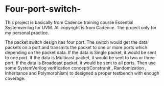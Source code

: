 # Four-port-switch-
This project is basically from Cadence training course Essential Systemverilog for UVM. All copyright is from Cadence. The project only for my personal practice. 

The packet switch design has four port. The switch would get the data packets on a port and transmits the packet to one or more ports which depending on the packet data. If the data is Single packet, it would be sent to one port. If the data is Multicast packet, it would be sent to two or three port. If the data is Broadcast packet, it would be sent to all ports. Then use some SystemVerilog verification concept(Constranit , Randomization , Inheritance and Polymorphism) to designed a proper testbench with enough coverage.


